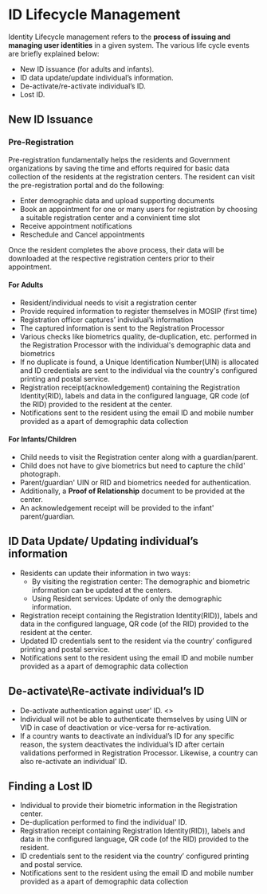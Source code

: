 # ID Lifecycle Management

Identity Lifecycle management refers to the **process of issuing and managing user identities** in a given system. 
The various life cycle events are briefly explained below:

* New ID issuance (for adults and infants).
* ID data update/update individual’s information.
* De-activate/re-activate individual’s ID.
* Lost ID.

## New ID Issuance 

### Pre-Registration
Pre-registration fundamentally helps the residents and Government organizations by saving the time and efforts required for basic data collection of the residents at the registration centers. The resident can visit the pre-registration portal and do the following:
* Enter demographic data and upload supporting documents
* Book an appointment for one or many users for registration by choosing a suitable registration center and a convinient time slot
* Receive appointment notifications
* Reschedule and Cancel appointments

Once the resident completes the above process, their data will be downloaded at the respective registration centers prior to their appointment.

#### For Adults
-	Resident/individual needs to visit a registration center
-	Provide required information to register themselves in MOSIP (first time)
-	Registration officer captures’ individual’s information
-	The captured information is sent to the Registration Processor
-	Various checks like biometrics quality, de-duplication, etc. performed in the Registration Processor with the individual's demographic data and biometrics
-	If no duplicate is found, a Unique Identification Number(UIN) is allocated and ID credentials are sent to the individual via the country's configured printing and postal service.
-	Registration receipt(acknowledgement) containing the Registration Identity(RID), labels and data in the configured language, QR code (of the RID) provided to the resident at the center.
-	Notifications sent to the resident using the email ID and mobile number provided as a apart of demographic data collection

#### For Infants/Children

-	Child needs to visit the Registration center along with a guardian/parent.
-	Child does not have to give biometrics but need to capture the child' photograph.
-	Parent/guardian' UIN or RID and biometrics needed for authentication.
-	Additionally, a **Proof of Relationship** document to be provided at the center.
-	An acknowledgement receipt will be provided to the infant' parent/guardian.

## ID Data Update/ Updating individual’s information

-	Residents can update their information in two ways:
    * By visiting the registration center: The demographic and biometric information can be updated at the centers.
    * Using Resident services: Update of only the demographic information.
-  Registration receipt containing the Registration Identity(RID)), labels and data in the configured language, QR code (of the RID) provided to the resident at the center.
-	Updated ID credentials sent to the resident via the country’ configured printing and postal service.
-	Notifications sent to the resident using the email ID and mobile number provided as a apart of demographic data collection

## De-activate\Re-activate individual’s ID

-	De-activate authentication against user' ID. <<check>>
-	Individual will not be able to authenticate themselves by using UIN or VID in case of deactivation or vice-versa for re-activation.
-	If a country wants to deactivate an individual’s ID for any specific reason, the system deactivates the individual’s ID after certain validations performed in Registration Processor. Likewise, a country can also re-activate an individual’ ID.

## Finding a Lost ID
-	Individual to provide their biometric information in the Registration center.
-  De-duplication performed to find the individual' ID.
-  Registration receipt containing Registration Identity(RID)), labels and data in the configured language, QR code (of the RID) provided to the resident.
-  ID credentials sent to the resident via the country’ configured printing and postal service.
- Notifications sent to the resident using the email ID and mobile number provided as a apart of demographic data collection
   



